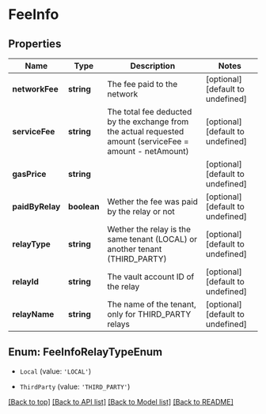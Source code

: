 # FeeInfo

## Properties

|Name | Type | Description | Notes|
|------------ | ------------- | ------------- | -------------|
|**networkFee** | **string** | The fee paid to the network | [optional] [default to undefined]|
|**serviceFee** | **string** | The total fee deducted by the exchange from the actual requested amount (serviceFee &#x3D; amount - netAmount) | [optional] [default to undefined]|
|**gasPrice** | **string** |  | [optional] [default to undefined]|
|**paidByRelay** | **boolean** | Wether the fee was paid by the relay or not | [optional] [default to undefined]|
|**relayType** | **string** | Wether the relay is the same tenant (LOCAL) or another tenant (THIRD_PARTY) | [optional] [default to undefined]|
|**relayId** | **string** | The vault account ID of the relay | [optional] [default to undefined]|
|**relayName** | **string** | The name of the tenant, only for THIRD_PARTY relays | [optional] [default to undefined]|


## Enum: FeeInfoRelayTypeEnum


* `Local` (value: `'LOCAL'`)

* `ThirdParty` (value: `'THIRD_PARTY'`)





[[Back to top]](#) [[Back to API list]](../../README.md#documentation-for-api-endpoints) [[Back to Model list]](../../README.md#documentation-for-models) [[Back to README]](../../README.md)
